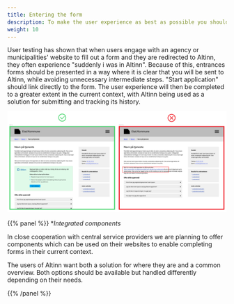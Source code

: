 ```yaml
---
title: Entering the form
description: To make the user experience as best as possible you should think about how you link between your agency and the Altinn-app. 
weight: 10
---
```


User testing has shown that when users engage with an agency or municipalities' website to fill out a form and 
they are redirected to Altinn, they often experience "suddenly i was in Altinn". Because of this, entrances forms should 
be presented in a way where it is clear that you will be sent to Altinn, while avoiding unnecessary intermediate steps.
"Start application" should link directly to the form. The user experience will then be completed to a greater extent in the 
current context, with Altinn being used as a solution for submitting and tracking its history. 

![Example to how to present a form from an agency or municipal website](link-to-altinn.png "Inngang til et skjema i Altinn bør presenteres tydelig")

{{% panel %}}
**Integrated components* 

In close cooperation with central service providers we are planning to offer components which can be used 
on their websites to enable completing forms in their current context.

The users of Altinn want both a solution for where they are and a common overview. 
Both options should be available but handled differently depending on their needs.

{{% /panel %}}
